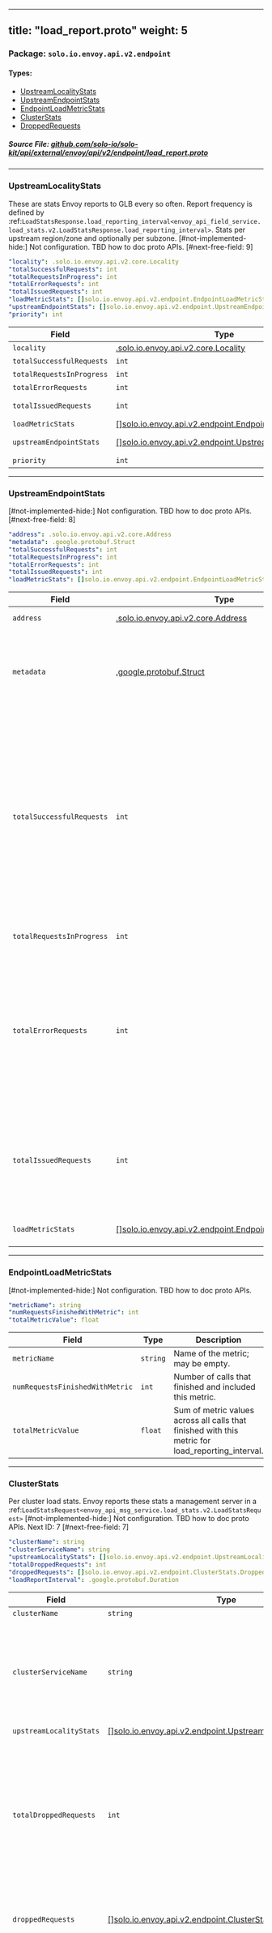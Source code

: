 
---
title: "load_report.proto"
weight: 5
---

<!-- Code generated by solo-kit. DO NOT EDIT. -->


### Package: `solo.io.envoy.api.v2.endpoint` 
#### Types:


- [UpstreamLocalityStats](#upstreamlocalitystats)
- [UpstreamEndpointStats](#upstreamendpointstats)
- [EndpointLoadMetricStats](#endpointloadmetricstats)
- [ClusterStats](#clusterstats)
- [DroppedRequests](#droppedrequests)
  



##### Source File: [github.com/solo-io/solo-kit/api/external/envoy/api/v2/endpoint/load_report.proto](https://github.com/solo-io/solo-kit/blob/master/api/external/envoy/api/v2/endpoint/load_report.proto)





---
### UpstreamLocalityStats

 
These are stats Envoy reports to GLB every so often. Report frequency is
defined by
:ref:`LoadStatsResponse.load_reporting_interval<envoy_api_field_service.load_stats.v2.LoadStatsResponse.load_reporting_interval>`.
Stats per upstream region/zone and optionally per subzone.
[#not-implemented-hide:] Not configuration. TBD how to doc proto APIs.
[#next-free-field: 9]

```yaml
"locality": .solo.io.envoy.api.v2.core.Locality
"totalSuccessfulRequests": int
"totalRequestsInProgress": int
"totalErrorRequests": int
"totalIssuedRequests": int
"loadMetricStats": []solo.io.envoy.api.v2.endpoint.EndpointLoadMetricStats
"upstreamEndpointStats": []solo.io.envoy.api.v2.endpoint.UpstreamEndpointStats
"priority": int

```

| Field | Type | Description |
| ----- | ---- | ----------- | 
| `locality` | [.solo.io.envoy.api.v2.core.Locality](../../core/base.proto.sk/#locality) | Name of zone, region and optionally endpoint group these metrics were collected from. Zone and region names could be empty if unknown. |
| `totalSuccessfulRequests` | `int` | The total number of requests successfully completed by the endpoints in the locality. |
| `totalRequestsInProgress` | `int` | The total number of unfinished requests. |
| `totalErrorRequests` | `int` | The total number of requests that failed due to errors at the endpoint, aggregated over all endpoints in the locality. |
| `totalIssuedRequests` | `int` | The total number of requests that were issued by this Envoy since the last report. This information is aggregated over all the upstream endpoints in the locality. |
| `loadMetricStats` | [[]solo.io.envoy.api.v2.endpoint.EndpointLoadMetricStats](../load_report.proto.sk/#endpointloadmetricstats) | Stats for multi-dimensional load balancing. |
| `upstreamEndpointStats` | [[]solo.io.envoy.api.v2.endpoint.UpstreamEndpointStats](../load_report.proto.sk/#upstreamendpointstats) | Endpoint granularity stats information for this locality. This information is populated if the Server requests it by setting :ref:`LoadStatsResponse.report_endpoint_granularity<envoy_api_field_service.load_stats.v2.LoadStatsResponse.report_endpoint_granularity>`. |
| `priority` | `int` | [#not-implemented-hide:] The priority of the endpoint group these metrics were collected from. |




---
### UpstreamEndpointStats

 
[#not-implemented-hide:] Not configuration. TBD how to doc proto APIs.
[#next-free-field: 8]

```yaml
"address": .solo.io.envoy.api.v2.core.Address
"metadata": .google.protobuf.Struct
"totalSuccessfulRequests": int
"totalRequestsInProgress": int
"totalErrorRequests": int
"totalIssuedRequests": int
"loadMetricStats": []solo.io.envoy.api.v2.endpoint.EndpointLoadMetricStats

```

| Field | Type | Description |
| ----- | ---- | ----------- | 
| `address` | [.solo.io.envoy.api.v2.core.Address](../../core/address.proto.sk/#address) | Upstream host address. |
| `metadata` | [.google.protobuf.Struct](https://developers.google.com/protocol-buffers/docs/reference/csharp/class/google/protobuf/well-known-types/struct) | Opaque and implementation dependent metadata of the endpoint. Envoy will pass this directly to the management server. |
| `totalSuccessfulRequests` | `int` | The total number of requests successfully completed by the endpoints in the locality. These include non-5xx responses for HTTP, where errors originate at the client and the endpoint responded successfully. For gRPC, the grpc-status values are those not covered by total_error_requests below. |
| `totalRequestsInProgress` | `int` | The total number of unfinished requests for this endpoint. |
| `totalErrorRequests` | `int` | The total number of requests that failed due to errors at the endpoint. For HTTP these are responses with 5xx status codes and for gRPC the grpc-status values: - DeadlineExceeded - Unimplemented - Internal - Unavailable - Unknown - DataLoss. |
| `totalIssuedRequests` | `int` | The total number of requests that were issued to this endpoint since the last report. A single TCP connection, HTTP or gRPC request or stream is counted as one request. |
| `loadMetricStats` | [[]solo.io.envoy.api.v2.endpoint.EndpointLoadMetricStats](../load_report.proto.sk/#endpointloadmetricstats) | Stats for multi-dimensional load balancing. |




---
### EndpointLoadMetricStats

 
[#not-implemented-hide:] Not configuration. TBD how to doc proto APIs.

```yaml
"metricName": string
"numRequestsFinishedWithMetric": int
"totalMetricValue": float

```

| Field | Type | Description |
| ----- | ---- | ----------- | 
| `metricName` | `string` | Name of the metric; may be empty. |
| `numRequestsFinishedWithMetric` | `int` | Number of calls that finished and included this metric. |
| `totalMetricValue` | `float` | Sum of metric values across all calls that finished with this metric for load_reporting_interval. |




---
### ClusterStats

 
Per cluster load stats. Envoy reports these stats a management server in a
:ref:`LoadStatsRequest<envoy_api_msg_service.load_stats.v2.LoadStatsRequest>`
[#not-implemented-hide:] Not configuration. TBD how to doc proto APIs.
Next ID: 7
[#next-free-field: 7]

```yaml
"clusterName": string
"clusterServiceName": string
"upstreamLocalityStats": []solo.io.envoy.api.v2.endpoint.UpstreamLocalityStats
"totalDroppedRequests": int
"droppedRequests": []solo.io.envoy.api.v2.endpoint.ClusterStats.DroppedRequests
"loadReportInterval": .google.protobuf.Duration

```

| Field | Type | Description |
| ----- | ---- | ----------- | 
| `clusterName` | `string` | The name of the cluster. |
| `clusterServiceName` | `string` | The eds_cluster_config service_name of the cluster. It's possible that two clusters send the same service_name to EDS, in that case, the management server is supposed to do aggregation on the load reports. |
| `upstreamLocalityStats` | [[]solo.io.envoy.api.v2.endpoint.UpstreamLocalityStats](../load_report.proto.sk/#upstreamlocalitystats) | Need at least one. |
| `totalDroppedRequests` | `int` | Cluster-level stats such as total_successful_requests may be computed by summing upstream_locality_stats. In addition, below there are additional cluster-wide stats. The total number of dropped requests. This covers requests deliberately dropped by the drop_overload policy and circuit breaking. |
| `droppedRequests` | [[]solo.io.envoy.api.v2.endpoint.ClusterStats.DroppedRequests](../load_report.proto.sk/#droppedrequests) | Information about deliberately dropped requests for each category specified in the DropOverload policy. |
| `loadReportInterval` | [.google.protobuf.Duration](https://developers.google.com/protocol-buffers/docs/reference/csharp/class/google/protobuf/well-known-types/duration) | Period over which the actual load report occurred. This will be guaranteed to include every request reported. Due to system load and delays between the *LoadStatsRequest* sent from Envoy and the *LoadStatsResponse* message sent from the management server, this may be longer than the requested load reporting interval in the *LoadStatsResponse*. |




---
### DroppedRequests



```yaml
"category": string
"droppedCount": int

```

| Field | Type | Description |
| ----- | ---- | ----------- | 
| `category` | `string` | Identifier for the policy specifying the drop. |
| `droppedCount` | `int` | Total number of deliberately dropped requests for the category. |





<!-- Start of HubSpot Embed Code -->
<script type="text/javascript" id="hs-script-loader" async defer src="//js.hs-scripts.com/5130874.js"></script>
<!-- End of HubSpot Embed Code -->
